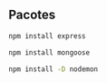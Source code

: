 ## Pacotes

```bash
npm install express
```

```bash
npm install mongoose
```

```bash
npm install -D nodemon
```
